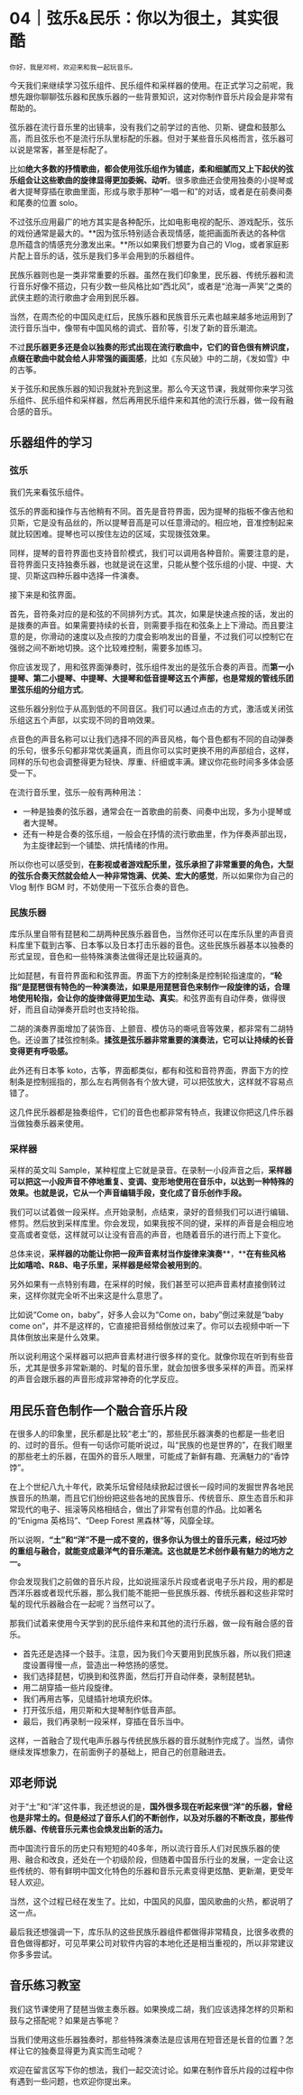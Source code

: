 # 04｜弦乐&民乐：你以为很土，其实很酷

    你好，我是邓柯，欢迎来和我一起玩音乐。

今天我们来继续学习弦乐组件、民乐组件和采样器的使用。在正式学习之前呢，我想先跟你聊聊弦乐器和民族乐器的一些背景知识，这对你制作音乐片段会是非常有帮助的。

弦乐器在流行音乐里的出镜率，没有我们之前学过的吉他、贝斯、键盘和鼓那么高，而且弦乐也不是流行乐队里标配的乐器。但对于某些音乐风格而言，弦乐器可以说是常客，甚至是标配了。

比如**绝大多数的抒情歌曲，都会使用弦乐组作为铺底，柔和细腻而又上下起伏的弦乐组会让这些歌曲的旋律显得更加委婉、动听**。很多歌曲还会使用独奏的小提琴或者大提琴穿插在歌曲里面，形成与歌手那种“一唱一和”的对话，或者是在前奏间奏和尾奏的位置 solo。

不过弦乐应用最广的地方其实是各种配乐，比如电影电视的配乐、游戏配乐，弦乐的戏份通常是最大的。**因为弦乐特别适合表现情感，能把画面所表达的各种信息所蕴含的情感充分激发出来。**所以如果我们想要为自己的 Vlog，或者家庭影片配上音乐的话，弦乐是我们多半会用到的乐器组件。

民族乐器则也是一类非常重要的乐器。虽然在我们印象里，民乐器、传统乐器和流行音乐好像不搭边，只有少数一些风格比如“西北风”，或者是“沧海一声笑”之类的武侠主题的流行歌曲才会用到民乐器。

当然，在周杰伦的中国风走红后，民族乐器和民族音乐元素也越来越多地运用到了流行音乐当中，像带有中国风格的调式、音阶等，引发了新的音乐潮流。

不过**民乐器更多还是会以独奏的形式出现在流行歌曲中，它们的音色很有辨识度，点缀在歌曲中就会给人非常强的画面感**，比如《东风破》中的二胡，《发如雪》中的古筝。

关于弦乐和民族乐器的知识我就补充到这里。那么今天这节课，我就带你来学习弦乐组件、民乐组件和采样器，然后再用民乐组件来和其他的流行乐器，做一段有融合感的音乐。

## 乐器组件的学习

### 弦乐

我们先来看弦乐组件。

弦乐的界面和操作与吉他稍有不同。首先是音符界面，因为提琴的指板不像吉他和贝斯，它是没有品丝的，所以提琴音高是可以任意滑动的。相应地，音准控制起来就比较困难。提琴也可以按住左边的区域，实现拨弦效果。

同样，提琴的音符界面也支持音阶模式，我们可以调用各种音阶。需要注意的是，音符界面只支持独奏乐器，也就是说在这里，只能从整个弦乐组的小提、中提、大提、贝斯这四种乐器中选择一件演奏。

接下来是和弦界面。

首先，音符条对应的是和弦的不同排列方式。其次，如果是快速点按的话，发出的是拨奏的声音。如果需要持续的长音，则需要手指在和弦条上上下滑动。而且要注意的是，你滑动的速度以及点按的力度会影响发出的音量，不过我们可以控制它在强弱之间不断地切换。这个比较难控制，需要多加练习。

你应该发现了，用和弦界面弹奏时，弦乐组件发出的是弦乐合奏的声音。而**第一小提琴、第二小提琴、中提琴、大提琴和低音提琴这五个声部，也是常规的管线乐团里弦乐组的分组方式**。

这些乐器分别位于从高到低的不同音区。我们可以通过点击的方式，激活或关闭弦乐组这五个声部，以实现不同的音响效果。

点音色的声音名称可以让我们选择不同的声音风格，每个音色都有不同的自动弹奏的乐句，很多乐句都非常优美逼真，而且你可以实时更换不用的声部组合，这样，同样的乐句也会调整得更为轻快、厚重、纤细或丰满。建议你花些时间多多体会感受一下。

在流行音乐里，弦乐一般有两种用法：

*   一种是独奏的弦乐器，通常会在一首歌曲的前奏、间奏中出现，多为小提琴或者大提琴。
*   还有一种是合奏的弦乐组，一般会在抒情的流行歌曲里，作为伴奏声部出现，为主旋律起到一个铺垫、烘托情绪的作用。

所以你也可以感受到，**在影视或者游戏配乐里，弦乐承担了非常重要的角色，大型的弦乐合奏天然就会给人一种非常饱满、优美、宏大的感觉**，所以如果你为自己的 Vlog 制作 BGM 时，不妨使用一下弦乐合奏的音色。

### 民族乐器

库乐队里自带有琵琶和二胡两种民族乐器音色，当然你还可以在库乐队里的声音资料库里下载到古筝、日本筝以及日本打击乐器的音色。这些民族乐器基本以独奏的形式呈现，音色和一些特殊演奏法做得还是比较逼真的。

比如琵琶，有音符界面和和弦界面。界面下方的控制条是控制轮指速度的，**“轮指”是琵琶很有特色的一种演奏法，如果是用琵琶音色来制作一段旋律的话，合理****地****使用轮指，会让你的旋律做得更加生动、真实**。和弦界面有自动伴奏，做得很好，而且自动弹奏开启时也支持轮指。

二胡的演奏界面增加了装饰音、上颤音、模仿马的嘶吼音等效果，都非常有二胡特色。还设置了揉弦控制条。**揉弦是弦乐器非常重要的演奏法，它可以让持续的长音变得更有呼吸感。**

此外还有日本筝 koto，古筝，界面都类似，都有和弦和音符界面，界面下方的控制条是控制摇指的，那么左右两侧各有个放大键，可以把弦放大，这样就不容易点错了。

这几件民乐器都是独奏组件，它们的音色也都非常有特点，我建议你把这几件乐器当做独奏乐器来使用。

### 采样器

采样的英文叫 Sample，某种程度上它就是录音。在录制一小段声音之后，**采样器可以把这一小段声音不停地重复、变调、变形地使用在音乐中，以达到一种特殊的效果。也就是说，它从一个声音编辑手段，变化成了音乐创作手段。**

我们可以试着做一段采样。点开始录制，点结束，录好的音频我们可以进行编辑、修剪。然后放到采样库里。你会发现，如果我按不同的键，采样的声音是会相应地变高或者变低，这样就可以让没有音高的声音，也随着音乐的进行而上下变化。

总体来说，**采样器的功能让你把一段声音素材当作旋律来演奏****，****在有些风格比如嘻哈、R&B、电子乐里，采样器是经常会被用到的**。

另外如果有一点特别有趣，在采样的时候，我们甚至可以把声音素材直接倒转过来，这样你就完全听不出来这是什么意思了。

比如说“Come on，baby”，好多人会以为“Come on，baby”倒过来就是“baby come on”，并不是这样的，它直接把音频给倒放过来了。你可以去视频中听一下具体倒放出来是什么效果。

所以说利用这个采样器可以把声音素材进行很多样的变化。就像你现在听到有些音乐，尤其是很多非常新潮的、时髦的音乐里，就会加很多很多采样的声音。而采样的声音会跟乐器的声音形成非常神奇的化学反应。

## 用民乐音色制作一个融合音乐片段

在很多人的印象里，民乐都是比较“老土”的，那些民乐器演奏的也都是一些老旧的、过时的音乐。但有一句话你可能听说过，叫“民族的也是世界的”，在我们眼里的那些老土的乐器，在国外的音乐人眼里，可能成了新鲜有趣、充满魅力的“香饽饽”。

在上个世纪八九十年代，欧美乐坛曾经陆续掀起过很长一段时间的发掘世界各地民族音乐的热潮，而且它们纷纷把这些各地的民族音乐、传统音乐、原生态音乐和非常现代的电子、摇滚等风格相结合，做出了非常有创意的作品。比如著名的“Enigma 英格玛”、“Deep Forest 黑森林”等，风靡全球。

所以说啊，**“土”和“洋”不是一成不变的，很多你认为很土的音乐元素，经过巧妙的重组与融合，就能变成最洋气的音乐潮流。这也就是艺术创作最有魅力的地方之一。**

你会发现我们之前做的音乐片段，比如说摇滚乐片段或者说电子乐片段，用的都是西洋乐器或者现代乐器，那么我们能不能把一些民族乐器、传统乐器和这些非常时髦的现代乐器融合在一起呢？当然可以了。

那我们试着来使用今天学到的民乐组件来和其他的流行乐器，做一段有融合感的音乐。

*   首先还是选择一个鼓手。注意，因为我们今天要用到民族乐器，所以我们把速度设置得慢一点，营造出一种悠扬的感觉。
*   我们选择琵琶，切换到和弦界面，然后打开自动伴奏，录制琵琶轨。
*   用二胡穿插一些片段旋律。
*   我们再用古筝，见缝插针地填充织体。
*   打开弦乐组，用贝斯和大提琴制作低音声部。
*   最后，我们再录制一段采样，穿插在音乐当中。

这样，一首融合了现代电声乐器与传统民族乐器的音乐就制作完成了。当然，请你继续发挥想象力，在前面例子的基础上，把自己的创意融进去。

## 邓老师说

对于“土”和“洋”这件事，我还想说的是，**国外很多现在听起来很“洋”的乐器，曾经也是非常土的。但是经过了音乐人们的不断创作，以及对乐器的不断改良，那些传统乐器、传统音乐元素也会焕发出新的活力。**

而中国流行音乐的历史只有短短的40多年，所以流行音乐人们对民族乐器的使用、融合和改良，还处在一个初级阶段，但随着中国音乐行业的发展，一定会让这些传统的、带有鲜明中国文化特色的乐器和音乐元素变得更炫酷、更新潮，更受年轻人欢迎。

当然，这个过程已经在发生了。比如，中国风的风靡，国风歌曲的火热，都说明了这一点。

最后我还想强调一下，库乐队的这些民族乐器组件都做得非常精良，比很多收费的音色做得都好，可见苹果公司对软件内容的本地化还是相当重视的，所以非常建议你多多尝试。

## 音乐练习教室

我们这节课使用了琵琶当做主奏乐器。如果换成二胡，我们应该选择怎样的贝斯和鼓与之搭配呢？如果是古筝呢？

当我们使用这些乐器独奏时，那些特殊演奏法是应该用在短音还是长音的位置？怎样让它的独奏显得更为真实而生动呢？

欢迎在留言区写下你的想法，我们一起交流讨论。如果在制作音乐片段的过程中你有遇到一些问题，也欢迎你提出来。
    